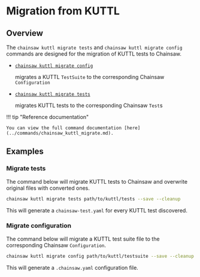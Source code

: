 # Migration from KUTTL

## Overview

The `chainsaw kuttl migrate tests` and `chainsaw kuttl migrate config` commands are designed for the migration of KUTTL tests to Chainsaw.

- [`chainsaw kuttl migrate config`](#migrate-configuration)

    migrates a KUTTL `TestSuite` to the corresponding Chainsaw `Configuration`

- [`chainsaw kuttl migrate tests`](#migrate-tests)

    migrates KUTTL tests to the corresponding Chainsaw `Test`s

!!! tip "Reference documentation"

    You can view the full command documentation [here](../commands/chainsaw_kuttl_migrate.md).

## Examples

### Migrate tests

The command below will migrate KUTTL tests to Chainsaw and overwrite original files with converted ones.

```bash
chainsaw kuttl migrate tests path/to/kuttl/tests --save --cleanup
```

This will generate a `chainsaw-test.yaml` for every KUTTL test discovered.

### Migrate configuration

The command below will migrate a KUTTL test suite file to the corresponding Chainsaw `Configuration`.

```bash
chainsaw kuttl migrate config path/to/kuttl/testsuite --save --cleanup
```

This will generate a `.chainsaw.yaml` configuration file.

